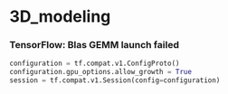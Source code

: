 # 3D_modeling


### TensorFlow: Blas GEMM launch failed

```python
configuration = tf.compat.v1.ConfigProto()
configuration.gpu_options.allow_growth = True
session = tf.compat.v1.Session(config=configuration)
```
